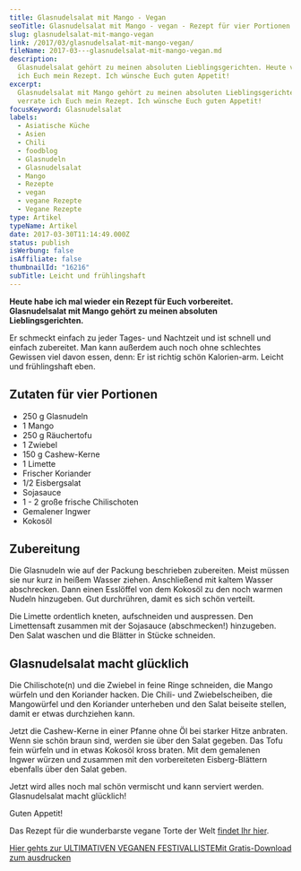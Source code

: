 ```yaml
---
title: Glasnudelsalat mit Mango - Vegan
seoTitle: Glasnudelsalat mit Mango - vegan - Rezept für vier Portionen
slug: glasnudelsalat-mit-mango-vegan
link: /2017/03/glasnudelsalat-mit-mango-vegan/
fileName: 2017-03---glasnudelsalat-mit-mango-vegan.md
description:
  Glasnudelsalat gehört zu meinen absoluten Lieblingsgerichten. Heute verrate
  ich Euch mein Rezept. Ich wünsche Euch guten Appetit!
excerpt:
  Glasnudelsalat mit Mango gehört zu meinen absoluten Lieblingsgerichten. Heute
  verrate ich Euch mein Rezept. Ich wünsche Euch guten Appetit!
focusKeyword: Glasnudelsalat
labels:
  - Asiatische Küche
  - Asien
  - Chili
  - foodblog
  - Glasnudeln
  - Glasnudelsalat
  - Mango
  - Rezepte
  - vegan
  - vegane Rezepte
  - Vegane Rezepte
type: Artikel
typeName: Artikel
date: 2017-03-30T11:14:49.000Z
status: publish
isWerbung: false
isAffiliate: false
thumbnailId: "16216"
subTitle: Leicht und frühlingshaft
---
```


<strong>Heute habe ich mal wieder ein Rezept für Euch vorbereitet.
Glasnudelsalat mit Mango gehört zu meinen absoluten Lieblingsgerichten.
</strong>

Er schmeckt einfach zu jeder Tages- und Nachtzeit und ist schnell und einfach
zubereitet. Man kann außerdem auch noch ohne schlechtes Gewissen viel davon
essen, denn: Er ist richtig schön Kalorien-arm. Leicht und frühlingshaft eben.

## Zutaten für vier Portionen

<ul>
    <li>250 g Glasnudeln</li>
    <li>1 Mango</li>
    <li>250 g Räuchertofu</li>
    <li>1 Zwiebel</li>
    <li>150 g Cashew-Kerne</li>
    <li>1 Limette</li>
    <li>Frischer Koriander</li>
    <li>1/2 Eisbergsalat</li>
    <li>Sojasauce</li>
    <li>1 - 2 große frische Chilischoten</li>
    <li>Gemalener Ingwer</li>
    <li>Kokosöl</li>
</ul>

## Zubereitung

Die Glasnudeln wie auf der Packung beschrieben zubereiten. Meist müssen sie nur
kurz in heißem Wasser ziehen. Anschließend mit kaltem Wasser abschrecken. Dann
einen Esslöffel von dem Kokosöl zu den noch warmen Nudeln hinzugeben. Gut
durchrühren, damit es sich schön verteilt.

Die Limette ordentlich kneten, aufschneiden und auspressen. Den Limettensaft
zusammen mit der Sojasauce (abschmecken!) hinzugeben. Den Salat waschen und die
Blätter in Stücke schneiden.

## Glasnudelsalat macht glücklich

Die Chilischote(n) und die Zwiebel in feine Ringe schneiden, die Mango würfeln
und den Koriander hacken. Die Chili- und Zwiebelscheiben, die Mangowürfel und
den Koriander unterheben und den Salat beiseite stellen, damit er etwas
durchziehen kann.

Jetzt die Cashew-Kerne in einer Pfanne ohne Öl bei starker Hitze anbraten. Wenn
sie schön braun sind, werden sie über den Salat gegeben. Das Tofu fein würfeln
und in etwas Kokosöl kross braten. Mit dem gemalenen Ingwer würzen und zusammen
mit den vorbereiteten Eisberg-Blättern ebenfalls über den Salat geben.

Jetzt wird alles noch mal schön vermischt und kann serviert werden.
Glasnudelsalat macht glücklich!

Guten Appetit!

Das Rezept für die wunderbarste vegane Torte der Welt
<a href="http://cardamonchai.com/2014/09/die-wunderbarste-vegane-torte-der-welt/">findet
Ihr hier</a>.

<a class="banner banner-green" href="/2015/03/die-ultimative-vegane-festivalliste"><span class="head">Hier
gehts zur ULTIMATIVEN VEGANEN FESTIVALLISTE</span><span class="text">Mit
Gratis-Download zum ausdrucken</span></a>
